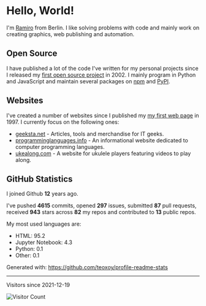 # Hello, World!

I'm [Ramiro](https://ramiro.org/) from Berlin. I like solving problems with code and mainly work on creating graphics, web publishing and automation.

## Open Source

I have published a lot of the code I've written for my personal projects since I released my [first open source project](https://github.com/yaph/berlinifyer) in 2002. I mainly program in Python and JavaScript and maintain several packages on [npm](https://www.npmjs.com/~rg) and [PyPI](https://pypi.org/user/ramiro/).

## Websites

I've created a number of websites since I published my [my first web page](http://web.archive.org/web/19990429221519/http://angli02.kgw.tu-berlin.de/students/Ramiro/Ramiro.html) in 1997. I currently focus on the following ones:

* [geeksta.net](https://geeksta.net/) - Articles, tools and merchandise for IT geeks.
* [programminglanguages.info](https://programminglanguages.info/) - An informational website dedicated to computer programming languages.
* [ukealong.com](https://ukealong.com/) - A website for ukulele players featuring videos to play along.

## GitHub Statistics

I joined Github **12** years ago.

I've pushed **4615** commits, opened **297** issues, submitted **87** pull requests, received **943** stars across **82** my repos and contributed to **13** public repos.

My most used languages are:

* HTML: 95.2
* Jupyter Notebook: 4.3
* Python: 0.1
* Other: 0.1

Generated with: https://github.com/teoxoy/profile-readme-stats

---

Visitors since 2021-12-19

![Visitor Count](https://profile-counter.glitch.me/yaph/count.svg)